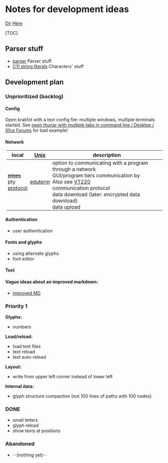 # Notes for development ideas

[Dir](dir.md) [Here](.)

<style>
  table, tr, td { border-collapse: collapse; padding: 0 4px; vertical-align: top; }
  span.wb { background: white; font-weight: bold; }
</style>

[TOC]

## Parser stuff

- [parser](parser.md) Parser stuff
- [C11 string literals](../../../C/ustringlit/dir.md) Characters' stuff

## Development plan

### Unprioritized (backlog)

#### Config

Open krakfot with a text config file: multiple windows, multiple terminals started. See [open thunar with multiple tabs in command line / Desktop / Xfce Forums](https://forum.xfce.org/viewtopic.php?id=12154) for bad example!

#### Network

|local                  |[Unix][Unix]      |description                                             |
|-----------------------|------------------|--------------------------------------------------------|
|                       |                  |option to communicating with a program through a network|
|<s>[pipes](pipes.md)</s>      |                  |GUI/program tiers communication by                      |
|pty                    |[eduterm][eduterm]|Also see [VT220][VT220]                                                       |
|[protocol](protocol.md)|                  |communication protocol                                  |
|                       |                  |data download (later: encrypted data download)          |
|                       |                  |data upload                                             |

[Unix]: ../../../Unix/dir.md
[eduterm]: ../../../Unix/eduterm/dir.md
[VT220]: /home/rursus/Documents/Länkar/Data/vt220.md

#### Authentication

- user authentication

#### Fonts and glyphs

- using alternate glyphs
- font editor

#### Text

#### Vague ideas about an improved markdown:

- [improved MD](improved-MD.md)

### Priority 1

<span class="wb">Glyphs:</span>

- numbers

<span class="wb">Load/reload:</span>

- load text files
- text reload
- text auto-reload

<span class="wb">Layout:</span>

- write from upper left corner instead of lower left

<span class="wb">Internal data:</span>

- glyph structure compaction (not 100 lines of paths with 100 nodes)

### DONE

- small letters
- glyph reload
- show texts at positions

### Abandoned

- ···(nothing yet)···
